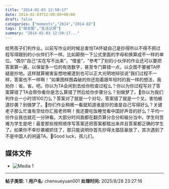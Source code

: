 ```yaml
---
title: "2014-02-03 12:50:17"
date: 2014-02-03T12:00:00+08:00
draft: false
categories: ["moments","2014","2014-02"]
tags: ["朋友圈","生活记录"]
summary: "2014-02-03 12:50:17..."
---
```


给熊孩子们判作业。以前写作业的时候总害怕TA怀疑自己是抄得所以不得不把过程写得跟别的小伙伴们不一样。比如颠倒一下公式里面的字母和换算成不一样的单位。“偶尔”自己“实在写不出来”，“借鉴”，“参考”了别的小伙伴的作业还可以要把答案算一遍，以保留多一位的有效数字，甚至专门算错一点，以企图不要被TA怀疑是抄地。这样就算被害妄想地被逮到也可以正大光明地辩驳说“我们过程不一样，答案也不一样啊！”如果图样图森破的你还抱着跟年轻时的我一样的想法，我劝你：省。省。吧。你以为TA会闲到去给你检查过程么？你以为你过程写对了答案算错了TA会帮你看你是怎么算错了然后给你步骤分么？别做梦了。你以为我们判作业一小时领100刀么？答案对了就是一个对勾，答案错了就是一个叉。害怕被逮抄袭？别做梦了。你们作业稍微一看就知道谁是抄的谁是自己写得好么？关键老子那么忙谁有空给你汇报老师啊！我还要吃饭睡觉看中国好声音的好么？平均一份作业我也就花一分钟看。大部分时间我都在翻页算分合分和输分当中。学生何苦难为学生是吧！最爱那些按照顺序写答案还把答案都框出来并且答案都正确的学生了。如果你不幸抄袭被抓住了，那只能说明你首先抄得太猖狂豪放了，其次遇到了不是中国人的闲逼TA。Good luck，孩儿们。

## 媒体文件

- ![Media 1](/Moments/photos/2014-02-03/201402031250170.jpg)

---

**帖子类型:** 1
**用户名:** chenxueyuan001
**处理时间:** 2025/8/28 23:27:16